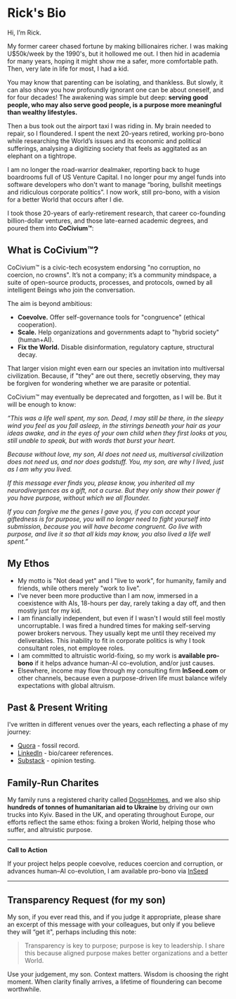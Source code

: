 # Rick's Bio

Hi, I’m Rick.

My former career chased fortune by making billionaires richer.  I was making U$50k/week by the 1990's, but it hollowed me out. I then hid in academia for many years, hoping it might show me a safer, more comfortable path. Then, very late in life for most, I had a kid.

You may know that parenting can be isolating, and thankless.  But slowly, it can also show you how profoundly ignorant one can be about oneself, and for four decades! The awakening was simple but deep: **serving good people, who may also serve good people, is a purpose more meaningful than wealthy lifestyles.**

Then a bus took out the airport taxi I was riding in. My brain needed to repair, so I floundered. I spent the next 20-years retired, working pro-bono while researching the World’s issues and its economic and political sufferings, analysing a digitizing society that feels as aggitated as an elephant on a tightrope.

I am no longer the road-warrior dealmaker, reporting back to huge boardrooms full of US Venture Capital. I no longer pour my angel funds into software developers who don't want to manage “boring, bullshit meetings and ridiculous corporate politics”. I now work, still pro-bono, with a vision for a better World that occurs after I die.

I took those 20-years of early-retirement research, that career co-founding billion-dollar ventures, and those late-earned academic degrees, and poured them into **CoCivium™**:

## What is CoCivium™?

CoCivium™ is a civic-tech ecosystem endorsing "no corruption, no coercion, no crowns". It’s not a company; it’s a community mindspace, a suite of open-source products, processes, and protocols, owned by all intelligent Beings who join the conversation.

The aim is beyond ambitious:

- **Coevolve.** Offer self-governance tools for "congruence" (ethical cooperation).
- **Scale.** Help organizations and governments adapt to "hybrid society" (human+AI).
- **Fix the World.** Disable disinformation, regulatory capture, structural decay.

That larger vision might even earn our species an invitation into multiversal civilization. Because, if "they" are out there, secretly observing, they may be forgiven for wondering whether we are parasite or potential.

CoCivium™ may eventually be deprecated and forgotten, as I will be. But it will be enough to know:

*“This was a life well spent, my son. Dead, I may still be there, in the sleepy wind you feel as you fall asleep, in the stirrings beneath your hair as your ideas awake, and in the eyes of your own child when they first looks at you, still unable to speak, but with words that burst your heart.*

*Because without love, my son, AI does not need us, multiversal civilization does not need us, and nor does godstuff. You, my son, are why I lived, just as I am why you lived.*

*If this message ever finds you, please know, you inherited all my neurodivergences as a gift, not a curse.  But they only show their power if you have purpose, without which we all flounder.*

*If you can forgive me the genes I gave you, if you can accept your giftedness is for purpose, you will no longer need to fight yourself into submission, because you will have become congruent. Go live with purpose, and live it so that all kids may know, you also lived a life well spent.”*

## My Ethos

- My motto is "Not dead yet" and I "live to work", for humanity, family and friends, while others merely "work to live".
- I’ve never been more productive than I am now, immersed in a coexistence with AIs, 18-hours per day, rarely taking a day off, and then mostly just for my kid.
- I am financially independent, but even if I wasn't I would still feel mostly uncorruptable. I was fired a hundred times for making self-serving power brokers nervous. They usually kept me until they received my deliverables. This inability to fit in corporate politics is why I took consultant roles, not employee roles.
- I am committed to altruistic world-fixing, so my work is **available pro-bono** if it helps advance human-AI co-evolution, and/or just causes.
- Elsewhere, income may flow through my consulting firm **InSeed.com** or other channels, because even a purpose-driven life must balance wifely expectations with global altruism.

## Past & Present Writing

I’ve written in different venues over the years, each reflecting a phase of my journey:

- [Quora](https://www.quora.com/profile/Rick-Ballard-28) - fossil record.
- [LinkedIn](https://www.linkedin.com/in/richardballard/) - bio/career references.
- [Substack](https://rickpublic.substack.com/) - opinion testing.

## Family-Run Charites

My family runs a registered charity called [DogsnHomes](https://dogsnhomes.org.uk/), and we also ship **hundreds of tonnes of humanitarian aid to Ukraine** by driving our own trucks into Kyiv. Based in the UK, and operating throughout Europe, our efforts reflect the same ethos: fixing a broken World, helping those who suffer, and altruistic purpose.

---

**Call to Action**

If your project helps people coevolve, reduces coercion and corruption, or advances human–AI co-evolution, I am available pro-bono via [InSeed](https://inseed.com/)

---

## Transparency Request (for my son)

My son, if you ever read this, and if you judge it appropriate, please share an excerpt of this message with your colleagues, but only if you believe they will “get it", perhaps including this note:

> Transparency is key to purpose; purpose is key to leadership. I share this because aligned purpose makes better organizations and a better World.

Use your judgement, my son. Context matters.  Wisdom is choosing the right moment.  When clarity finally arrives, a lifetime of floundering can become worthwhile.
